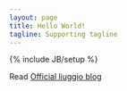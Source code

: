 ```yaml
---
layout: page
title: Hello World!
tagline: Supporting tagline
---
```

{% include JB/setup %}

Read [Official liuggio blog](http://welcometothebundle.com)
 


